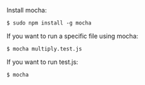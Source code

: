 Install mocha:

`
$ sudo npm install -g mocha
`

If you want to run a specific file using mocha:

`
$ mocha multiply.test.js
`

If you want to run test.js:

`
$ mocha
`
